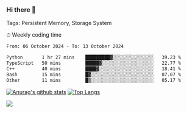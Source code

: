### Hi there 👋

Tags: Persistent Memory, Storage System

<!--

[![Anurag's github stats](https://github-readme-stats.vercel.app/api?username=wwyf)](https://github.com/anuraghazra/github-readme-stats)

[![Anurag's github stats](https://github-readme-stats.vercel.app/api?username=wwyf&count_private=true)](https://github.com/anuraghazra/github-readme-stats)


[![Top Langs](https://github-readme-stats.vercel.app/api/top-langs/?username=wwyf&count_private=true&&hide=jupyter%20notebook,html)](https://github.com/anuraghazra/github-readme-stats)



-->


⏱ Weekly coding time

<!--START_SECTION:waka-->

```txt
From: 06 October 2024 - To: 13 October 2024

Python       1 hr 27 mins    █████████▓░░░░░░░░░░░░░░░   39.23 %
TypeScript   50 mins         █████▓░░░░░░░░░░░░░░░░░░░   22.77 %
C++          40 mins         ████▓░░░░░░░░░░░░░░░░░░░░   18.41 %
Bash         15 mins         █▓░░░░░░░░░░░░░░░░░░░░░░░   07.07 %
Other        11 mins         █▒░░░░░░░░░░░░░░░░░░░░░░░   05.17 %
```

<!--END_SECTION:waka-->



[![Anurag's github stats](https://github-readme-stats.vercel.app/api?username=wwyf&count_private=true&show_icons=true&hide_border=true)](https://github.com/anuraghazra/github-readme-stats) [![Top Langs](https://github-readme-stats.vercel.app/api/top-langs/?username=wwyf&count_private=true&hide=jupyter%20notebook,html,OpenEdge%20ABL&langs_count=10&layout=compact&hide_border=true)](https://github.com/anuraghazra/github-readme-stats)

<!--

[![willianrod's wakatime stats](https://github-readme-stats.vercel.app/api/wakatime?username=wwyf)](https://github.com/anuraghazra/github-readme-stats)


-->

![](https://hit.yhype.me/github/profile?user_id=23121291)
